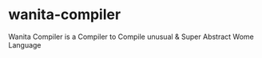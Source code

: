 # wanita-compiler
Wanita Compiler is a Compiler to Compile unusual &amp; Super Abstract Wome Language
